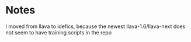 # Notes

I moved from llava to idefics, because the newest llava-1.6/llava-next does not seem to have training scripts in the repo

